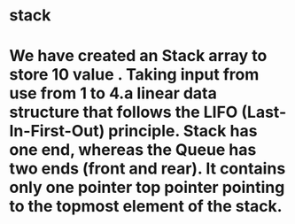# stack
# We have created an Stack array to store 10 value . Taking input from use from 1 to 4.a linear data structure that follows the LIFO (Last-In-First-Out) principle. Stack has one end, whereas the Queue has two ends (front and rear). It contains only one pointer top pointer pointing to the topmost element of the stack.
